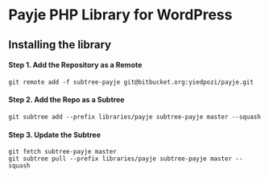 # Payje PHP Library for WordPress

## Installing the library

#### Step 1. Add the Repository as a Remote

```
git remote add -f subtree-payje git@bitbucket.org:yiedpozi/payje.git
```

#### Step 2. Add the Repo as a Subtree
```
git subtree add --prefix libraries/payje subtree-payje master --squash
```

#### Step 3. Update the Subtree
```
git fetch subtree-payje master
git subtree pull --prefix libraries/payje subtree-payje master --squash
```